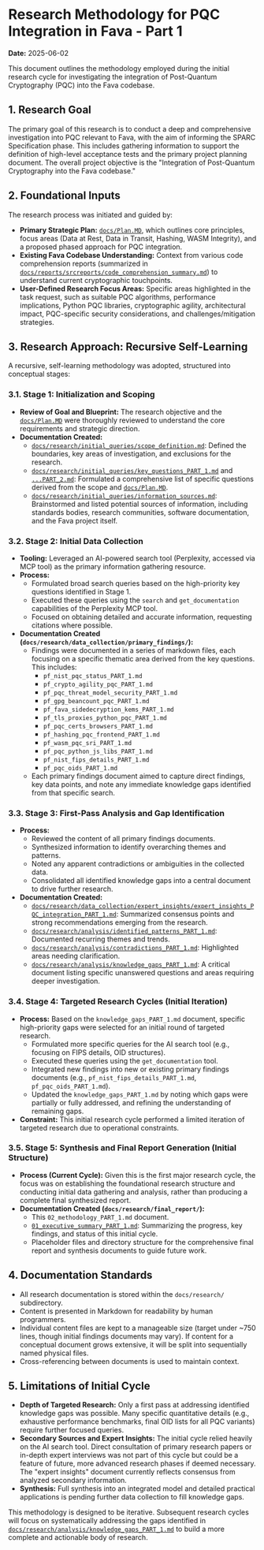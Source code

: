 # Research Methodology for PQC Integration in Fava - Part 1

**Date:** 2025-06-02

This document outlines the methodology employed during the initial research cycle for investigating the integration of Post-Quantum Cryptography (PQC) into the Fava codebase.

## 1. Research Goal

The primary goal of this research is to conduct a deep and comprehensive investigation into PQC relevant to Fava, with the aim of informing the SPARC Specification phase. This includes gathering information to support the definition of high-level acceptance tests and the primary project planning document. The overall project objective is the "Integration of Post-Quantum Cryptography into the Fava codebase."

## 2. Foundational Inputs

The research process was initiated and guided by:

*   **Primary Strategic Plan:** [`docs/Plan.MD`](../../Plan.MD), which outlines core principles, focus areas (Data at Rest, Data in Transit, Hashing, WASM Integrity), and a proposed phased approach for PQC integration.
*   **Existing Fava Codebase Understanding:** Context from various code comprehension reports (summarized in [`docs/reports/srcreports/code_comprehension_summary.md`](../../../docs/reports/srcreports/code_comprehension_summary.md)) to understand current cryptographic touchpoints.
*   **User-Defined Research Focus Areas:** Specific areas highlighted in the task request, such as suitable PQC algorithms, performance implications, Python PQC libraries, cryptographic agility, architectural impact, PQC-specific security considerations, and challenges/mitigation strategies.

## 3. Research Approach: Recursive Self-Learning

A recursive, self-learning methodology was adopted, structured into conceptual stages:

### 3.1. Stage 1: Initialization and Scoping

*   **Review of Goal and Blueprint:** The research objective and the [`docs/Plan.MD`](../../Plan.MD) were thoroughly reviewed to understand the core requirements and strategic direction.
*   **Documentation Created:**
    *   [`docs/research/initial_queries/scope_definition.md`](../../initial_queries/scope_definition.md): Defined the boundaries, key areas of investigation, and exclusions for the research.
    *   [`docs/research/initial_queries/key_questions_PART_1.md`](../../initial_queries/key_questions_PART_1.md) and [`...PART_2.md`](../../initial_queries/key_questions_PART_2.md): Formulated a comprehensive list of specific questions derived from the scope and [`docs/Plan.MD`](../../Plan.MD).
    *   [`docs/research/initial_queries/information_sources.md`](../../initial_queries/information_sources.md): Brainstormed and listed potential sources of information, including standards bodies, research communities, software documentation, and the Fava project itself.

### 3.2. Stage 2: Initial Data Collection

*   **Tooling:** Leveraged an AI-powered search tool (Perplexity, accessed via MCP tool) as the primary information gathering resource.
*   **Process:**
    *   Formulated broad search queries based on the high-priority key questions identified in Stage 1.
    *   Executed these queries using the `search` and `get_documentation` capabilities of the Perplexity MCP tool.
    *   Focused on obtaining detailed and accurate information, requesting citations where possible.
*   **Documentation Created (`docs/research/data_collection/primary_findings/`):**
    *   Findings were documented in a series of markdown files, each focusing on a specific thematic area derived from the key questions. This includes:
        *   `pf_nist_pqc_status_PART_1.md`
        *   `pf_crypto_agility_pqc_PART_1.md`
        *   `pf_pqc_threat_model_security_PART_1.md`
        *   `pf_gpg_beancount_pqc_PART_1.md`
        *   `pf_fava_sidedecryption_kems_PART_1.md`
        *   `pf_tls_proxies_python_pqc_PART_1.md`
        *   `pf_pqc_certs_browsers_PART_1.md`
        *   `pf_hashing_pqc_frontend_PART_1.md`
        *   `pf_wasm_pqc_sri_PART_1.md`
        *   `pf_pqc_python_js_libs_PART_1.md`
        *   `pf_nist_fips_details_PART_1.md`
        *   `pf_pqc_oids_PART_1.md`
    *   Each primary findings document aimed to capture direct findings, key data points, and note any immediate knowledge gaps identified from that specific search.

### 3.3. Stage 3: First-Pass Analysis and Gap Identification

*   **Process:**
    *   Reviewed the content of all primary findings documents.
    *   Synthesized information to identify overarching themes and patterns.
    *   Noted any apparent contradictions or ambiguities in the collected data.
    *   Consolidated all identified knowledge gaps into a central document to drive further research.
*   **Documentation Created:**
    *   [`docs/research/data_collection/expert_insights/expert_insights_PQC_integration_PART_1.md`](../../data_collection/expert_insights/expert_insights_PQC_integration_PART_1.md): Summarized consensus points and strong recommendations emerging from the research.
    *   [`docs/research/analysis/identified_patterns_PART_1.md`](../../analysis/identified_patterns_PART_1.md): Documented recurring themes and trends.
    *   [`docs/research/analysis/contradictions_PART_1.md`](../../analysis/contradictions_PART_1.md): Highlighted areas needing clarification.
    *   [`docs/research/analysis/knowledge_gaps_PART_1.md`](../../analysis/knowledge_gaps_PART_1.md): A critical document listing specific unanswered questions and areas requiring deeper investigation.

### 3.4. Stage 4: Targeted Research Cycles (Initial Iteration)

*   **Process:** Based on the `knowledge_gaps_PART_1.md` document, specific high-priority gaps were selected for an initial round of targeted research.
    *   Formulated more specific queries for the AI search tool (e.g., focusing on FIPS details, OID structures).
    *   Executed these queries using the `get_documentation` tool.
    *   Integrated new findings into new or existing primary findings documents (e.g., `pf_nist_fips_details_PART_1.md`, `pf_pqc_oids_PART_1.md`).
    *   Updated the `knowledge_gaps_PART_1.md` by noting which gaps were partially or fully addressed, and refining the understanding of remaining gaps.
*   **Constraint:** This initial research cycle performed a limited iteration of targeted research due to operational constraints.

### 3.5. Stage 5: Synthesis and Final Report Generation (Initial Structure)

*   **Process (Current Cycle):** Given this is the first major research cycle, the focus was on establishing the foundational research structure and conducting initial data gathering and analysis, rather than producing a complete final synthesized report.
*   **Documentation Created (`docs/research/final_report/`):**
    *   This `02_methodology_PART_1.md` document.
    *   [`01_executive_summary_PART_1.md`](../01_executive_summary_PART_1.md): Summarizing the progress, key findings, and status of this initial cycle.
    *   Placeholder files and directory structure for the comprehensive final report and synthesis documents to guide future work.

## 4. Documentation Standards

*   All research documentation is stored within the `docs/research/` subdirectory.
*   Content is presented in Markdown for readability by human programmers.
*   Individual content files are kept to a manageable size (target under ~750 lines, though initial findings documents may vary). If content for a conceptual document grows extensive, it will be split into sequentially named physical files.
*   Cross-referencing between documents is used to maintain context.

## 5. Limitations of Initial Cycle

*   **Depth of Targeted Research:** Only a first pass at addressing identified knowledge gaps was possible. Many specific quantitative details (e.g., exhaustive performance benchmarks, final OID lists for all PQC variants) require further focused queries.
*   **Secondary Sources and Expert Insights:** The initial cycle relied heavily on the AI search tool. Direct consultation of primary research papers or in-depth expert interviews was not part of this cycle but could be a feature of future, more advanced research phases if deemed necessary. The "expert insights" document currently reflects consensus from analyzed secondary information.
*   **Synthesis:** Full synthesis into an integrated model and detailed practical applications is pending further data collection to fill knowledge gaps.

This methodology is designed to be iterative. Subsequent research cycles will focus on systematically addressing the gaps identified in [`docs/research/analysis/knowledge_gaps_PART_1.md`](../../analysis/knowledge_gaps_PART_1.md) to build a more complete and actionable body of research.